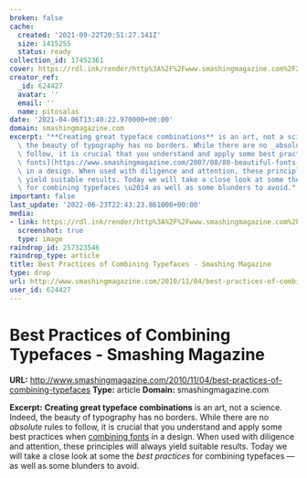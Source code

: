 ```yaml
---
broken: false
cache:
  created: '2021-09-22T20:51:27.141Z'
  size: 1415255
  status: ready
collection_id: 17452361
cover: https://rdl.ink/render/http%3A%2F%2Fwww.smashingmagazine.com%2F2010%2F11%2F04%2Fbest-practices-of-combining-typefaces
creator_ref:
  _id: 624427
  avatar: ''
  email: ''
  name: pitosalas
date: '2021-04-06T13:40:22.970000+00:00'
domain: smashingmagazine.com
excerpt: "**Creating great typeface combinations** is an art, not a science. Indeed,\
  \ the beauty of typography has no borders. While there are no _absolute_ rules to\
  \ follow, it is crucial that you understand and apply some best practices when [combining\
  \ fonts](https://www.smashingmagazine.com/2007/08/80-beautiful-fonts-typefaces-for-professional-design/)\
  \ in a design. When used with diligence and attention, these principles will always\
  \ yield suitable results. Today we will take a close look at some the _best practices_\
  \ for combining typefaces \u2014 as well as some blunders to avoid."
important: false
last_update: '2022-06-23T22:43:23.861000+00:00'
media:
- link: https://rdl.ink/render/http%3A%2F%2Fwww.smashingmagazine.com%2F2010%2F11%2F04%2Fbest-practices-of-combining-typefaces
  screenshot: true
  type: image
raindrop_id: 257323546
raindrop_type: article
title: Best Practices of Combining Typefaces - Smashing Magazine
type: drop
url: http://www.smashingmagazine.com/2010/11/04/best-practices-of-combining-typefaces
user_id: 624427
---
```


# Best Practices of Combining Typefaces - Smashing Magazine

**URL:** http://www.smashingmagazine.com/2010/11/04/best-practices-of-combining-typefaces
**Type:** article
**Domain:** smashingmagazine.com

**Excerpt:** **Creating great typeface combinations** is an art, not a science. Indeed, the beauty of typography has no borders. While there are no _absolute_ rules to follow, it is crucial that you understand and apply some best practices when [combining fonts](https://www.smashingmagazine.com/2007/08/80-beautiful-fonts-typefaces-for-professional-design/) in a design. When used with diligence and attention, these principles will always yield suitable results. Today we will take a close look at some the _best practices_ for combining typefaces — as well as some blunders to avoid.
